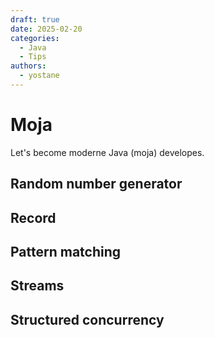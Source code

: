 ```yaml
---
draft: true 
date: 2025-02-20 
categories:
  - Java
  - Tips
authors:
  - yostane
---
```


# Moja

Let's become moderne Java (moja) developes.

<!-- more -->

## Random number generator

## Record

## Pattern matching

## Streams

## Structured concurrency
